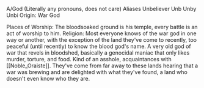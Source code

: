 A/God (Literally any pronouns, does not care)
Aliases
 Unbeliever
 Unb
 Unby
 Unbi
Origin: War God

Places of Worship: The bloodsoaked ground is his temple, every battle is an act of worship to him. 
Religion: Most everyone knows of the war god in one way or another, with the exception of the land they've come to recently, too peaceful (until recently) to know the blood god's name. A very old god of war that revels in bloodshed, basically a genocidal maniac that only likes murder, torture, and food. Kind of an asshole, acquaintances with [[Noble_Oraiste]]. They've come from far away to these lands hearing that a war was brewing and are delighted with what they've found, a land who doesn't even know who they are.